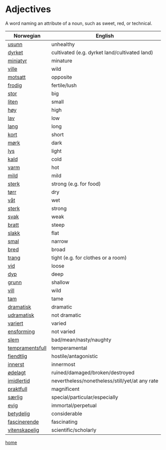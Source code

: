 # Adjectives

A word naming an attribute of a noun, such as sweet, red, or technical.

| Norwegian | English |
| --- | --- |
| [usunn](https://www.ordnett.no/search?language=no&phrase=usunn) | unhealthy |
| [dyrket](https://www.ordnett.no/search?language=no&phrase=dyrket) | cultivated (e.g. dyrket land/cultivated land) |
| [miniatyr](https://www.ordnett.no/search?language=no&phrase=miniatyr) | minature |
| [ville](https://www.ordnett.no/search?language=no&phrase=ville) | wild |
| [motsatt](https://www.ordnett.no/search?language=no&phrase=motsatt) | opposite |
| [frodig](https://www.ordnett.no/search?language=no&phrase=frodig) | fertile/lush |
| [stor](https://www.ordnett.no/search?language=no&phrase=stor) | big |
| [liten](https://www.ordnett.no/search?language=no&phrase=liten) | small |
| [høy](https://www.ordnett.no/search?language=no&phrase=høy) | high |
| [lav](https://www.ordnett.no/search?language=no&phrase=lav) | low |
| [lang](https://www.ordnett.no/search?language=no&phrase=lang) | long |
| [kort](https://www.ordnett.no/search?language=no&phrase=kort) | short |
| [mørk](https://www.ordnett.no/search?language=no&phrase=mørk) | dark |
| [lys](https://www.ordnett.no/search?language=no&phrase=lys) | light |
| [kald](https://www.ordnett.no/search?language=no&phrase=kald) | cold |
| [varm](https://www.ordnett.no/search?language=no&phrase=varm) | hot |
| [mild](https://www.ordnett.no/search?language=no&phrase=mild) | mild |
| [sterk](https://www.ordnett.no/search?language=no&phrase=sterk) | strong (e.g. for food) |
| [tørr](https://www.ordnett.no/search?language=no&phrase=tørr) | dry |
| [våt](https://www.ordnett.no/search?language=no&phrase=våt) | wet |
| [sterk](https://www.ordnett.no/search?language=no&phrase=sterk) | strong |
| [svak](https://www.ordnett.no/search?language=no&phrase=svak) | weak |
| [bratt](https://www.ordnett.no/search?language=no&phrase=bratt) | steep |
| [slakk](https://www.ordnett.no/search?language=no&phrase=slakk) | flat |
| [smal](https://www.ordnett.no/search?language=no&phrase=smal) | narrow |
| [bred](https://www.ordnett.no/search?language=no&phrase=bred) | broad |
| [trang](https://www.ordnett.no/search?language=no&phrase=trang) | tight (e.g. for clothes or a room) |
| [vid](https://www.ordnett.no/search?language=no&phrase=vid) | loose |
| [dyp](https://www.ordnett.no/search?language=no&phrase=dyp) | deep |
| [grunn](https://www.ordnett.no/search?language=no&phrase=grunn) | shallow |
| [vill](https://www.ordnett.no/search?language=no&phrase=vill) | wild |
| [tam](https://www.ordnett.no/search?language=no&phrase=tam) | tame |
| [dramatisk](https://www.ordnett.no/search?language=no&phrase=dramatisk) | dramatic |
| [udramatisk](https://www.ordnett.no/search?language=no&phrase=udramatisk) | not dramatic |
| [variert](https://www.ordnett.no/search?language=no&phrase=variert) | varied |
| [ensforming](https://www.ordnett.no/search?language=no&phrase=ensforming) | not varied |
| [slem](https://www.ordnett.no/search?language=no&phrase=slem) | bad/mean/nasty/naughty |
| [tempramentsfull](https://www.ordnett.no/search?language=no&phrase=tempramentsfull) | temperamental |
| [fiendtlig](https://www.ordnett.no/search?language=no&phrase=fiendtlig) | hostile/antagonistic |
| [innerst](https://www.ordnett.no/search?language=no&phrase=innerst) | innermost |
| [ødelagt](https://www.ordnett.no/search?language=no&phrase=ødelagt) | ruined/damaged/broken/destroyed |
| [imidlertid](https://www.ordnett.no/search?language=no&phrase=imidlertid) | nevertheless/nonetheless/still/yet/at any rate |
| [praktfull](https://www.ordnett.no/search?language=no&phrase=praktfull) | magnificent |
| [særlig](https://www.ordnett.no/search?language=no&phrase=særlig) | special/particular/especially |
| [evig](https://www.ordnett.no/search?language=no&phrase=evig) | immortal/perpetual |
| [betydelig](https://www.ordnett.no/search?language=no&phrase=betydelig) | considerable |
| [fascinerende](https://www.ordnett.no/search?language=no&phrase=fascinerende) | fascinating |
| [vitenskapelig](https://www.ordnett.no/search?language=no&phrase=vitenskapelig) | scientific/scholarly |


[home](index.html)
